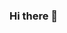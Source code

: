### Hi there 👋

<!--
[![Rashid's github stats](https://github-readme-stats.vercel.app/api?username=rashidRizvi98)](https://github.com/rashidRizvi98/github-readme-stats)

[![Top Langs](https://github-readme-stats.vercel.app/api/top-langs/?username=rashidRizvi98&layout=compact)](https://github.com/rashidRizvi98/github-readme-stats)
-->
<!--
**rashidRizvi98/rashidRizvi98** is a ✨ _special_ ✨ repository because its `README.md` (this file) appears on your GitHub profile.

Here are some ideas to get you started:

- 🔭 I’m currently working on ...
- 🌱 I’m currently learning ...
- 👯 I’m looking to collaborate on ...
- 🤔 I’m looking for help with ...
- 💬 Ask me about ...
- 📫 How to reach me: ...
- 😄 Pronouns: ...
- ⚡ Fun fact: ...
-->
